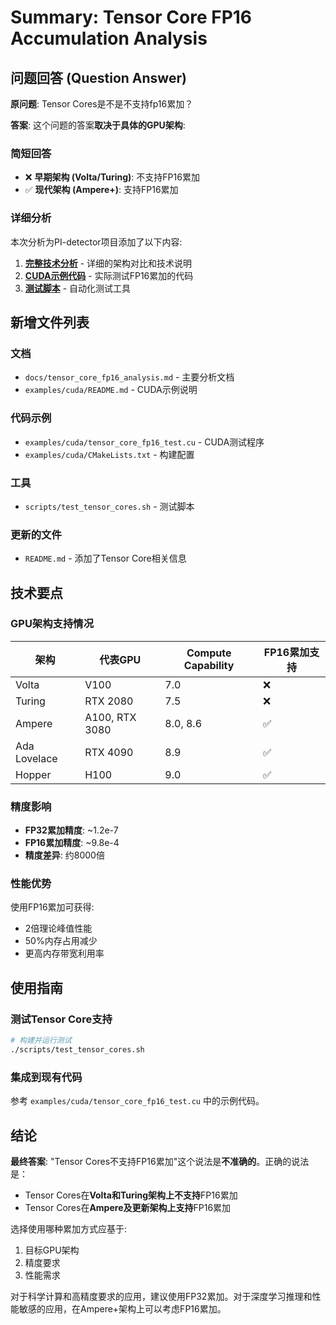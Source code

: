 # Summary: Tensor Core FP16 Accumulation Analysis

## 问题回答 (Question Answer)

**原问题**: Tensor Cores是不是不支持fp16累加？

**答案**: 这个问题的答案**取决于具体的GPU架构**:

### 简短回答
- ❌ **早期架构 (Volta/Turing)**: 不支持FP16累加
- ✅ **现代架构 (Ampere+)**: 支持FP16累加

### 详细分析

本次分析为PI-detector项目添加了以下内容:

1. **[完整技术分析](docs/tensor_core_fp16_analysis.md)** - 详细的架构对比和技术说明
2. **[CUDA示例代码](examples/cuda/)** - 实际测试FP16累加的代码
3. **[测试脚本](scripts/test_tensor_cores.sh)** - 自动化测试工具

## 新增文件列表

### 文档
- `docs/tensor_core_fp16_analysis.md` - 主要分析文档
- `examples/cuda/README.md` - CUDA示例说明

### 代码示例
- `examples/cuda/tensor_core_fp16_test.cu` - CUDA测试程序
- `examples/cuda/CMakeLists.txt` - 构建配置

### 工具
- `scripts/test_tensor_cores.sh` - 测试脚本

### 更新的文件
- `README.md` - 添加了Tensor Core相关信息

## 技术要点

### GPU架构支持情况
| 架构 | 代表GPU | Compute Capability | FP16累加支持 |
|------|---------|-------------------|-------------|
| Volta | V100 | 7.0 | ❌ |
| Turing | RTX 2080 | 7.5 | ❌ |
| Ampere | A100, RTX 3080 | 8.0, 8.6 | ✅ |
| Ada Lovelace | RTX 4090 | 8.9 | ✅ |
| Hopper | H100 | 9.0 | ✅ |

### 精度影响
- **FP32累加精度**: ~1.2e-7
- **FP16累加精度**: ~9.8e-4
- **精度差异**: 约8000倍

### 性能优势
使用FP16累加可获得:
- 2倍理论峰值性能
- 50%内存占用减少
- 更高内存带宽利用率

## 使用指南

### 测试Tensor Core支持
```bash
# 构建并运行测试
./scripts/test_tensor_cores.sh
```

### 集成到现有代码
参考 `examples/cuda/tensor_core_fp16_test.cu` 中的示例代码。

## 结论

**最终答案**: "Tensor Cores不支持FP16累加"这个说法是**不准确的**。正确的说法是：

- Tensor Cores在**Volta和Turing架构上不支持**FP16累加
- Tensor Cores在**Ampere及更新架构上支持**FP16累加

选择使用哪种累加方式应基于:
1. 目标GPU架构
2. 精度要求
3. 性能需求

对于科学计算和高精度要求的应用，建议使用FP32累加。对于深度学习推理和性能敏感的应用，在Ampere+架构上可以考虑FP16累加。